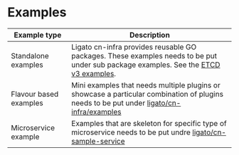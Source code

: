 # Examples

| Example type           | Description                                                                                 |
| ---------------------- |---------------------------------------------------------------------------------------------|
| Standalone examples    | Ligato cn-infra provides reusable GO packages. These examples needs to be put under sub package examples. See the [ETCD v3 examples](../../db/keyval/etcdv3/examples). |
| Flavour based examples | Mini examples that needs multiple plugins or showcase a particular combination of plugins needs to be put under [ligato/cn-infra/examples](../../examples) |
| Microservice example   | Examples that are skeleton for specific type of microservice needs to be put undre [ligato/cn-sample-service](/ligato/cn-sample-service) |